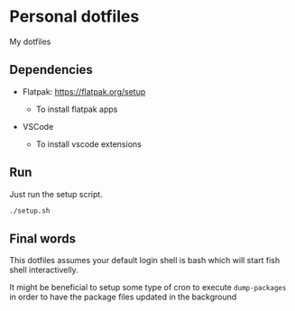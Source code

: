 # Personal dotfiles

My dotfiles

## Dependencies

- Flatpak: https://flatpak.org/setup
  - To install flatpak apps

- VSCode
  - To install vscode extensions

## Run

Just run the setup script.

```cmd
./setup.sh
```

## Final words

This dotfiles assumes your default login shell is bash which will start fish shell interactivelly.

It might be beneficial to setup some type of cron to execute `dump-packages` in order to have the
package files updated in the background
